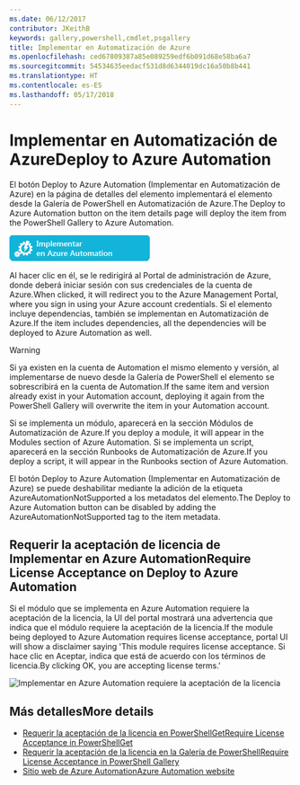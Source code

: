 ```yaml
---
ms.date: 06/12/2017
contributor: JKeithB
keywords: gallery,powershell,cmdlet,psgallery
title: Implementar en Automatización de Azure
ms.openlocfilehash: ced67809387a85e089259edf6b091d68e58ba6a7
ms.sourcegitcommit: 54534635eedacf531d8d6344019dc16a50b8b441
ms.translationtype: HT
ms.contentlocale: es-ES
ms.lasthandoff: 05/17/2018
---
```

# <a name="deploy-to-azure-automation"></a><span data-ttu-id="cfece-103">Implementar en Automatización de Azure</span><span class="sxs-lookup"><span data-stu-id="cfece-103">Deploy to Azure Automation</span></span>

<span data-ttu-id="cfece-104">El botón Deploy to Azure Automation (Implementar en Automatización de Azure) en la página de detalles del elemento implementará el elemento desde la Galería de PowerShell en Automatización de Azure.</span><span class="sxs-lookup"><span data-stu-id="cfece-104">The Deploy to Azure Automation button on the item details page will deploy the item from the PowerShell Gallery to Azure Automation.</span></span>

![Botón Deploy to Azure Automation (Implementar en Automatización de Azure)](../../Images/DeployToAzureAutomationButton.png)

<span data-ttu-id="cfece-106">Al hacer clic en él, se le redirigirá al Portal de administración de Azure, donde deberá iniciar sesión con sus credenciales de la cuenta de Azure.</span><span class="sxs-lookup"><span data-stu-id="cfece-106">When clicked, it will redirect you to the Azure Management Portal, where you sign in using your Azure account credentials.</span></span>
<span data-ttu-id="cfece-107">Si el elemento incluye dependencias, también se implementan en Automatización de Azure.</span><span class="sxs-lookup"><span data-stu-id="cfece-107">If the item includes dependencies, all the dependencies will be deployed to Azure Automation as well.</span></span>

> [!WARNING]
> <span data-ttu-id="cfece-108">Si ya existen en la cuenta de Automation el mismo elemento y versión, al implementarse de nuevo desde la Galería de PowerShell el elemento se sobrescribirá en la cuenta de Automation.</span><span class="sxs-lookup"><span data-stu-id="cfece-108">If the same item and version already exist in your Automation account, deploying it again from the PowerShell Gallery will overwrite the item in your Automation account.</span></span>

<span data-ttu-id="cfece-109">Si se implementa un módulo, aparecerá en la sección Módulos de Automatización de Azure.</span><span class="sxs-lookup"><span data-stu-id="cfece-109">If you deploy a module, it will appear in the Modules section of Azure Automation.</span></span>  <span data-ttu-id="cfece-110">Si se implementa un script, aparecerá en la sección Runbooks de Automatización de Azure.</span><span class="sxs-lookup"><span data-stu-id="cfece-110">If you deploy a script, it will appear in the Runbooks section of Azure Automation.</span></span>

<span data-ttu-id="cfece-111">El botón Deploy to Azure Automation (Implementar en Automatización de Azure) se puede deshabilitar mediante la adición de la etiqueta AzureAutomationNotSupported a los metadatos del elemento.</span><span class="sxs-lookup"><span data-stu-id="cfece-111">The Deploy to Azure Automation button can be disabled by adding the AzureAutomationNotSupported tag to the item metadata.</span></span>

## <a name="require-license-acceptance-on-deploy-to-azure-automation"></a><span data-ttu-id="cfece-112">Requerir la aceptación de licencia de Implementar en Azure Automation</span><span class="sxs-lookup"><span data-stu-id="cfece-112">Require License Acceptance on Deploy to Azure Automation</span></span>

<span data-ttu-id="cfece-113">Si el módulo que se implementa en Azure Automation requiere la aceptación de la licencia, la UI del portal mostrará una advertencia que indica que el módulo requiere la aceptación de la licencia.</span><span class="sxs-lookup"><span data-stu-id="cfece-113">If the module being deployed to Azure Automation requires license acceptance, portal UI will show a disclaimer saying 'This module requires license acceptance.</span></span> <span data-ttu-id="cfece-114">Si hace clic en Aceptar, indica que está de acuerdo con los términos de licencia.</span><span class="sxs-lookup"><span data-stu-id="cfece-114">By clicking OK, you are accepting license terms.'</span></span>

![Implementar en Azure Automation requiere la aceptación de la licencia](../../Images/DeployToAzureAutomationRequireLicenseAcceptanceDisclaimer.png)

## <a name="more-details"></a><span data-ttu-id="cfece-116">Más detalles</span><span class="sxs-lookup"><span data-stu-id="cfece-116">More details</span></span>

- [<span data-ttu-id="cfece-117">Requerir la aceptación de la licencia en PowerShellGet</span><span class="sxs-lookup"><span data-stu-id="cfece-117">Require License Acceptance in PowerShellGet</span></span>](../../concepts/module-license-acceptance.md)
- [<span data-ttu-id="cfece-118">Requerir la aceptación de la licencia en la Galería de PowerShell</span><span class="sxs-lookup"><span data-stu-id="cfece-118">Require License Acceptance in PowerShell Gallery</span></span>](items-that-require-license-acceptance.md)
- [<span data-ttu-id="cfece-119">Sitio web de Azure Automation</span><span class="sxs-lookup"><span data-stu-id="cfece-119">Azure Automation website</span></span>](http://azure.microsoft.com/services/automation/)
